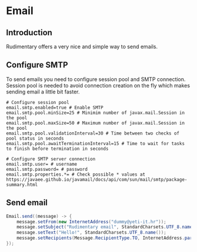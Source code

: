 # Email

## Introduction
Rudimentary offers a very nice and simple way to send emails.

## Configure SMTP
To send emails you need to configure session pool and SMTP connection. Session pool is needed to avoid connection creation on the fly which makes sending email a little bit faster.
```properties
# Configure session pool
email.smtp.enabled=true # Enable SMTP
email.smtp.pool.minSize=25 # Minimim number of javax.mail.Session in the pool
email.smtp.pool.maxSize=50 # Maximum number of javax.mail.Session in the pool
email.smtp.pool.validationInterval=30 # Time between two checks of pool status in seconds
email.smtp.pool.awaitTerminationInterval=15 # Time to wait for tasks to finish before termination in seconds

# Configure SMTP server connection
email.smtp.user= # username
email.smtp.password= # password
email.smtp.properties.*= # Check possible * values at https://javaee.github.io/javamail/docs/api/com/sun/mail/smtp/package-summary.html
```

## Send email
```java
Email.send((message) -> {
    message.setFrom(new InternetAddress("dummy@yeti-it.hr"));
    message.setSubject("Rudimentary email", StandardCharsets.UTF_8.name());
    message.setText("Hello!", StandardCharsets.UTF_8.name());
    message.setRecipients(Message.RecipientType.TO, InternetAddress.parse("incognito@yeti-it.hr", false));
});
```

